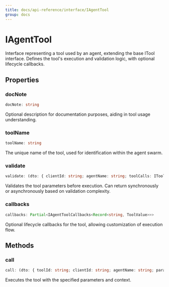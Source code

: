 ```yaml
---
title: docs/api-reference/interface/IAgentTool
group: docs
---
```


# IAgentTool

Interface representing a tool used by an agent, extending the base ITool interface.
Defines the tool's execution and validation logic, with optional lifecycle callbacks.

## Properties

### docNote

```ts
docNote: string
```

Optional description for documentation purposes, aiding in tool usage understanding.

### toolName

```ts
toolName: string
```

The unique name of the tool, used for identification within the agent swarm.

### validate

```ts
validate: (dto: { clientId: string; agentName: string; toolCalls: IToolCall[]; params: T; }) => boolean | Promise<boolean>
```

Validates the tool parameters before execution.
Can return synchronously or asynchronously based on validation complexity.

### callbacks

```ts
callbacks: Partial<IAgentToolCallbacks<Record<string, ToolValue>>>
```

Optional lifecycle callbacks for the tool, allowing customization of execution flow.

## Methods

### call

```ts
call: (dto: { toolId: string; clientId: string; agentName: string; params: T; toolCalls: IToolCall[]; abortSignal: TAbortSignal; isLast: boolean; }) => Promise<void>
```

Executes the tool with the specified parameters and context.
